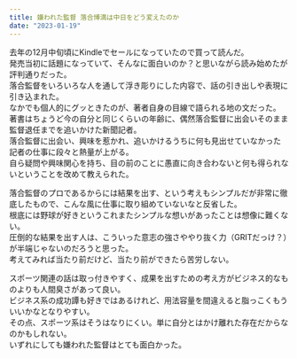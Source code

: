 ```yaml
---
title: 嫌われた監督 落合博満は中日をどう変えたのか
date: "2023-01-19"
---
```


去年の12月中旬頃にKindleでセールになっていたので買って読んだ。</br>
発売当初に話題になっていて、そんなに面白いのか？と思いながら読み始めたが評判通りだった。</br>
落合監督をいろいろな人を通して浮き彫りにした内容で、話の引き出しや表現に引き込まれた。</br>
なかでも個人的にグッときたのが、著者自身の目線で語られる地の文だった。</br>
著書はちょうど今の自分と同じくらいの年齢に、偶然落合監督に出会いそのまま監督退任までを追いかけた新聞記者。</br>
落合監督に出会い、興味を惹かれ、追いかけるうちに何も見出せていなかった記者の仕事に段々と熱量が上がる。</br>
自ら疑問や興味関心を持ち、目の前のことに愚直に向き合わないと何も得られないということを改めて教えられた。</br>

落合監督のプロであるからには結果を出す、という考えもシンプルだが非常に徹底したもので、こんな風に仕事に取り組めていないなと反省した。</br>
根底には野球が好きというこれまたシンプルな想いがあったことは想像に難くない。</br>
圧倒的な結果を出す人は、こういった意志の強さややり抜く力（GRITだっけ？）が半端じゃないのだろうと思った。</br>
考えてみれば当たり前だけど、当たり前ができたら苦労しない。</br>

スポーツ関連の話は取っ付きやすく、成果を出すための考え方がビジネス的なものよりも人間臭さがあって良い。</br>
ビジネス系の成功譚も好きではあるけれど、用法容量を間違えると脂っこくもういいかなとなりやすい。</br>
その点、スポーツ系はそうはなりにくい。単に自分とはかけ離れた存在だからなのかもしれない。</br>
いずれにしても嫌われた監督はとても面白かった。<br/>
